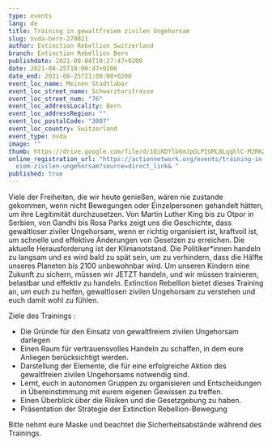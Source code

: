 ```yaml
---
type: events
lang: de
title: Training in gewaltfreiem zivilen Ungehorsam
slug: nvda-bern-270821
author: Extinction Rebellion Switzerland
branch: Extinction Rebellion Bern
publishdate: 2021-08-04T19:27:47+0200
date: 2021-08-25T18:00:47+0200
date_end: 2021-08-25T21:00:00+0200
event_loc_name: Meinen Stadtlabor
event_loc_street_name: Schwarztorstrasse
event_loc_street_num: "76"
event_loc_addressLocality: Bern
event_loc_addressRegion: ""
event_loc_postalCode: "3007"
event_loc_country: Switzerland
event_type: nvda
image: ""
thumb: https://drive.google.com/file/d/1QiKDYlb6mJpGLPIGML8LqghlC-M2RKZE/view
online_registration_url: "https://actionnetwork.org/events/training-in-gewaltfr\
  eiem-zivilen-ungehorsam?source=direct_link& "
published: true
---
```

Viele der Freiheiten, die wir heute genießen, wären nie zustande gekommen, wenn nicht Bewegungen oder Einzelpersonen gehandelt hätten, um ihre Legitimität durchzusetzen. Von Martin Luther King bis zu Otpor in Serbien, von Gandhi bis Rosa Parks zeigt uns die Geschichte, dass gewaltloser ziviler Ungehorsam, wenn er richtig organisiert ist, kraftvoll ist, um schnelle und effektive Änderungen von Gesetzen zu erreichen. Die aktuelle Herausforderung ist der Klimanotstand. Die Politiker*innen handeln zu langsam und es wird bald zu spät sein, um zu verhindern, dass die Hälfte unseres Planeten bis 2100 unbewohnbar wird. Um unseren Kindern eine Zukunft zu sichern, müssen wir JETZT handeln, und wir müssen trainieren, belastbar und effektiv zu handeln. Extinction Rebellion bietet dieses Training an, um euch zu helfen, gewaltlosen zivilen Ungehorsam zu verstehen und euch damit wohl zu fühlen.

Ziele des Trainings :

* Die Gründe für den Einsatz von gewaltfreiem zivilen Ungehorsam darlegen
* Einen Raum für vertrauensvolles Handeln zu schaffen, in dem eure Anliegen berücksichtigt werden.
* Darstellung der Elemente, die für eine erfolgreiche Aktion des gewaltfreien zivilen Ungehorsams notwendig sind.
* Lernt, euch in autonomen Gruppen zu organisieren und Entscheidungen in Übereinstimmung mit eurem eigenen Gewissen zu treffen.
* Einen Überblick über die Risiken und die Gesetzgebung zu haben.
* Präsentation der Strategie der Extinction Rebellion-Bewegung

Bitte nehmt eure Maske und beachtet die Sicherheitsabstände während des Trainings.